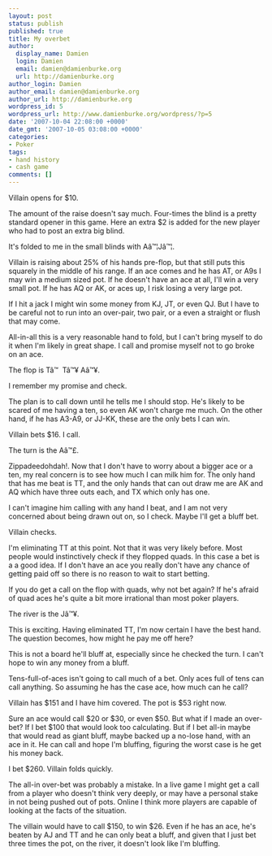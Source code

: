```yaml
---
layout: post
status: publish
published: true
title: My overbet
author:
  display_name: Damien
  login: Damien
  email: damien@damienburke.org
  url: http://damienburke.org
author_login: Damien
author_email: damien@damienburke.org
author_url: http://damienburke.org
wordpress_id: 5
wordpress_url: http://www.damienburke.org/wordpress/?p=5
date: '2007-10-04 22:08:00 +0000'
date_gmt: '2007-10-05 03:08:00 +0000'
categories:
- Poker
tags:
- hand history
- cash game
comments: []
---
```

<p>Villain opens for $10.</p>
<p>The amount of the raise doesn't say much. Four-times the blind is a pretty standard opener in this game. Here an extra $2 is added for the new player who had to post an extra big blind.</p>
<p>It's folded to me in the small blinds with A&acirc;&trade;&brvbar;J&acirc;&trade;&brvbar;.</p>
<p>Villain is raising about 25% of his hands pre-flop, but that still puts this squarely in the middle of his range. If an ace comes and he has AT, or A9s I may win a medium sized pot. If he doesn't have an ace at all, I'll win a very small pot. If he has AQ or AK, or aces up, I risk losing a very large pot.</p>
<p>If I hit a jack I might win some money from KJ, JT, or even QJ. But I have to be careful not to run into an over-pair, two pair, or a even a straight or flush that may come.</p>
<p>All-in-all this is a very reasonable hand to fold, but I can't bring myself to do it when I'm likely in great shape. I call and promise myself not to go broke on an ace.</p>
<p>The flop is T&acirc;&trade;&nbsp; T&acirc;&trade;&yen; A&acirc;&trade;&yen;.</p>
<p>I remember my promise and check.</p>
<p>The plan is to call down until he tells me I should stop. He's likely to be scared of me having a ten, so even AK won't charge me much. On the other hand, if he has A3-A9, or JJ-KK, these are the only bets I can win.</p>
<p>Villain bets $16. I call.</p>
<p>The turn is the A&acirc;&trade;&pound;.</p>
<p>Zippadeedohdah!. Now that I don't have to worry about a bigger ace or a ten, my real concern is to see how much I can milk him for. The only hand that has me beat is TT, and the only hands that can out draw me are AK and AQ which have three outs each, and TX which only has one.</p>
<p>I can't imagine him calling with any hand I beat, and I am not very concerned about being drawn out on, so I check. Maybe I'll get a bluff bet.</p>
<p>Villain checks.</p>
<p>I'm eliminating TT at this point. Not that it was very likely before. Most people would instinctively check if they flopped quads. In this case a bet is a a good idea. If I don't have an ace you really don't have any chance of getting paid off so there is no reason to wait to start betting.</p>
<p>If you do get a call on the flop with quads, why not bet again? If he's afraid of quad aces he's quite a bit more irrational than most poker players.</p>
<p>The river is the J&acirc;&trade;&yen;.</p>
<p>This is exciting. Having eliminated TT, I'm now certain I have the best hand. The question becomes, how might he pay me off here?</p>
<p>This is not a board he'll bluff at, especially since he checked the turn. I can't hope to win any money from a bluff.</p>
<p>Tens-full-of-aces isn't going to call much of a bet. Only aces full of tens can call anything. So assuming he has the case ace, how much can he call?</p>
<p>Villain has $151 and I have him covered. The pot is $53 right now.</p>
<p>Sure an ace would call $20 or $30, or even $50. But what if I made an over-bet? If I bet $100 that would look too calculating. But if I bet all-in maybe that would read as giant bluff, maybe backed up a no-lose hand, with an ace in it. He can call and hope I'm bluffing, figuring the worst case is he get his money back.</p>
<p>I bet $260. Villain folds quickly.</p>
<p>The all-in over-bet was probably a mistake. In a live game I might get a call from a player who doesn't think very deeply, or may have a personal stake in not being pushed out of pots. Online I think more players are capable of looking at the facts of the situation.</p>
<p>The villain would have to call $150, to win $26. Even if he has an ace, he's beaten by AJ and TT and he can only beat a bluff, and given that I just bet three times the pot, on the river, it doesn't look like I'm bluffing.</p>
